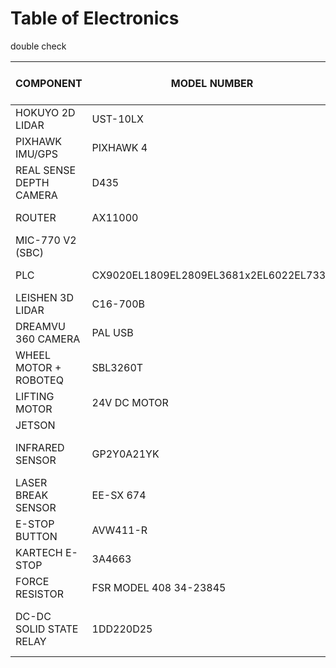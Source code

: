 # Table of Electronics

double check

| COMPONENT | MODEL NUMBER | # | PORTS | VOLTAGE RATING | MAX CURRENT DRAW | REMARKS |
| --- | --- | --- | --- | --- | --- | --- |
| HOKUYO 2D LIDAR | UST-10LX | 2 | ETHERNET + POWER | 24 |  |  |
| PIXHAWK IMU/GPS | PIXHAWK 4 | 1 | USB | - |  | Connected to SBC |
| REAL SENSE DEPTH CAMERA | D435 | 2 | USB  | - |  | Connected to SBC |
| ROUTER | AX11000 | 1 | POWER + ETHERNET | 12 |  |  |
| MIC-770 V2 (SBC) |  | 1 | POWER | 19 |  | Might change |
| PLC | CX9020EL1809EL2809EL3681x2EL6022EL7332 | 1 | POWER + ETHERNET+RS485 | 24 |  |  |
| LEISHEN 3D LIDAR | C16-700B | 1 | POWER + ETHERNET | 12 |  |  |
| DREAMVU 360 CAMERA | PAL USB | 1 | USB | - |  | Connected to SBC |
| WHEEL MOTOR + ROBOTEQ | SBL3260T | 2 | POWER + ENCODER + HALL SENSORS+RS485 | 24 |  |  |
| LIFTING MOTOR | 24V DC MOTOR | 1 | POWER+BRAKE | 24 |  |  |
| JETSON  |  |  |  |  |  |  |
| INFRARED SENSOR | GP2Y0A21YK | 2 | POWER+ANALOG OUT (JST terminal) | 5 |  |  |
| LASER BREAK SENSOR | EE-SX 674 | 2 | POWER + ANALOG OUT | 5 |  |  |
| E-STOP BUTTON | AVW411-R | 1 | 1NC1NO | -- |  |  |
| KARTECH E-STOP | 3A4663 | 1 | POWER+DIG OUTx2 | 9-30V |  |  |
| FORCE RESISTOR | FSR MODEL 408 34-23845 | 6 | VIN + VOUT | -- |   | Might Change |
| DC-DC SOLID STATE RELAY | 1DD220D25 | 1 | VIN +VOUT, VCONTROL + GND | <220V, 3-32V | 25A | Between PLC and Roboteq Supply |